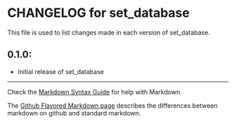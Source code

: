 # CHANGELOG for set_database

This file is used to list changes made in each version of set_database.

## 0.1.0:

* Initial release of set_database

- - -
Check the [Markdown Syntax Guide](http://daringfireball.net/projects/markdown/syntax) for help with Markdown.

The [Github Flavored Markdown page](http://github.github.com/github-flavored-markdown/) describes the differences between markdown on github and standard markdown.
